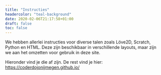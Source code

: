 ```yaml
---
title: "Instructies"
headercolor: "teal-background"
date: 2020-02-06T21:17:58+01:00
draft: false
toc: false
---
```


We hebben allerlei instructies voor diverse talen zoals Löve2D, Scratch, Python en HTML.
Deze zijn beschikbaar in verschillende layouts, maar zijn we aan het omzetten
voor gebruik in deze site.

Hieronder vind je die af zijn. 
De rest vind je hier: https://coderdojonijmegen.github.io/